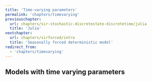 ```yaml
---
title: 'Time-varying parameters'
permalink: 'chapters/timevarying'
previouschapter:
  url: chapters/sir-stochastic-discretestate-discretetime/julia
  title: 'Julia'
nextchapter:
  url: chapters/sirforced/intro
  title: 'Seasonally forced deterministic model'
redirect_from:
  - 'chapters/timevarying'
---
```

## Models with time varying parameters
